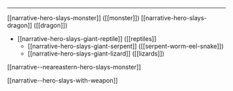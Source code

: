 

---

[[narrative-hero-slays-monster]] ([[monster]])
[[narrative-hero-slays-dragon]] ([[dragon]])
- [[narrative-hero-slays-giant-reptile]] ([[reptiles]]
	- [[narrative-hero-slays-giant-serpent]] ([[serpent-worm-eel-snake]])
	- [[narrative-hero-slays-giant-lizard]] ([[lizards]])

[[narrative--neareastern-hero-slays-monster]]


[[narrative--hero-slays-with-weapon]]